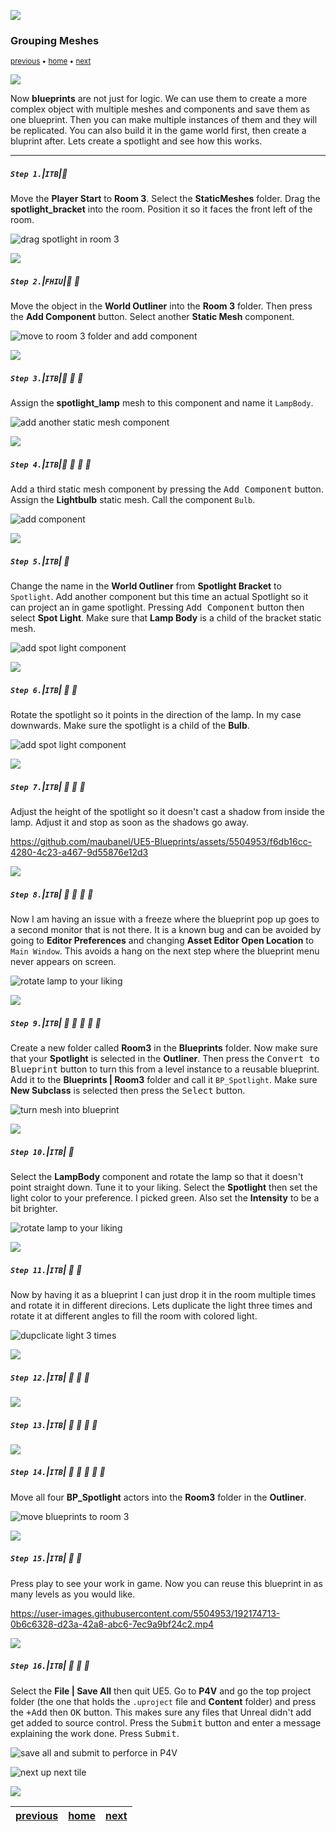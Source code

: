 ![](../images/line3.png)

### Grouping Meshes

<sub>[previous](../collision/README.md#user-content-collision-events) • [home](../README.md#user-content-ue4-blueprints) • [next](../dynamic-materials/README.md#user-content-dynamic-materials)</sub>

![](../images/line3.png)

Now **blueprints** are not just for logic. We can use them to create a more complex object with multiple meshes and components and save them as one blueprint. Then you can make multiple instances of them and they will be replicated. You can also build it in the game world first, then create a bluprint after. Lets create a spotlight and see how this works.

---

##### `Step 1.`\|`ITB`|:small_blue_diamond:

Move the **Player Start** to **Room 3**. Select the **StaticMeshes** folder. Drag the **spotlight_bracket** into the room. Position it so it faces the front left of the room.

![drag spotlight in room 3](images/DragBracketRm3.png)

![](../images/line2.png)

##### `Step 2.`\|`FHIU`|:small_blue_diamond: :small_blue_diamond: 

Move the object in the **World Outliner** into the **Room 3** folder. Then press the **Add Component** button. Select another **Static Mesh** component.

![move to room 3 folder and add component](images/MoveToRoom3.png)

![](../images/line2.png)

##### `Step 3.`\|`ITB`|:small_blue_diamond: :small_blue_diamond: :small_blue_diamond:

Assign the **spotlight_lamp** mesh to this component and name it `LampBody`.


![add another static mesh component](images/AddSecondStaticMeshRm3.png)

![](../images/line2.png)

##### `Step 4.`\|`ITB`|:small_blue_diamond: :small_blue_diamond: :small_blue_diamond: :small_blue_diamond:

Add a third static mesh component by pressing the <kbd>Add Component</kbd> button. Assign the **Lightbulb** static mesh. Call the component `Bulb`.

![add component](images/Assign3rdStaticMeshComponent.png)


![](../images/line2.png)

##### `Step 5.`\|`ITB`| :small_orange_diamond:

Change the name in the **World Outliner** from **Spotlight Bracket** to `Spotlight`. Add another component but this time an actual Spotlight so it can project an in game spotlight. Pressing <kbd>Add Component</kbd> button then select **Spot Light**. Make sure that **Lamp Body** is a child of the bracket static mesh.

![add spot light component](images/AddSpotLightComponent2.png)

![](../images/line2.png)

##### `Step 6.`\|`ITB`| :small_orange_diamond: :small_blue_diamond:

Rotate the spotlight so it points in the direction of the lamp.  In my case downwards.  Make sure the spotlight is a child of the **Bulb**.

![add spot light component](images/rotateSpotlight.png)

![](../images/line2.png)

##### `Step 7.`\|`ITB`| :small_orange_diamond: :small_blue_diamond: :small_blue_diamond:

Adjust the height of the spotlight so it doesn't cast a shadow from inside the lamp.  Adjust it and stop as soon as the shadows go away.

https://github.com/maubanel/UE5-Blueprints/assets/5504953/f6db16cc-4280-4c23-a467-9d55876e12d3

![](../images/line2.png)

##### `Step 8.`\|`ITB`| :small_orange_diamond: :small_blue_diamond: :small_blue_diamond: :small_blue_diamond:

Now I am having an issue with a freeze where the blueprint pop up goes to a second monitor that is not there.  It is a known bug and can be avoided by going to **Editor Preferences** and changing **Asset Editor Open Location** to `Main Window`.  This avoids a hang on the next step where the blueprint menu never appears on screen.

![rotate lamp to your liking](images/MainWindow.png)

![](../images/line2.png)

##### `Step 9.`\|`ITB`| :small_orange_diamond: :small_blue_diamond: :small_blue_diamond: :small_blue_diamond: :small_blue_diamond:

Create a new folder called **Room3** in the **Blueprints** folder. Now make sure that your **Spotlight** is selected in the **Outliner**. Then press the <kbd>Convert to Blueprint</kbd> button to turn this from a level instance to a reusable blueprint. Add it to the **Blueprints | Room3** folder and call it `BP_Spotlight`. Make sure **New Subclass** is selected then press the <kbd>Select</kbd> button. 

![turn mesh into blueprint](images/AddSpotLightComponent.png)

![](../images/line2.png)

##### `Step 10.`\|`ITB`| :large_blue_diamond:

Select the **LampBody** component and rotate the lamp so that it doesn't point straight down. Tune it to your liking. Select the **Spotlight** then set the light color to your preference. I picked green. Also set the **Intensity** to be a bit brighter.

![rotate lamp to your liking](images/RotateLampToOffsetIt.png)

![](../images/line2.png)

##### `Step 11.`\|`ITB`| :large_blue_diamond: :small_blue_diamond: 

Now by having it as a blueprint I can just drop it in the room multiple times and rotate it in different direcions. Lets duplicate the light three times and rotate it at different angles to fill the room with colored light.

![dupclicate light 3 times](images/dupe3.png)


![](../images/line2.png)


##### `Step 12.`\|`ITB`| :large_blue_diamond: :small_blue_diamond: :small_blue_diamond: 


![](../images/line2.png)

##### `Step 13.`\|`ITB`| :large_blue_diamond: :small_blue_diamond: :small_blue_diamond:  :small_blue_diamond: 


![](../images/line2.png)

##### `Step 14.`\|`ITB`| :large_blue_diamond: :small_blue_diamond: :small_blue_diamond: :small_blue_diamond:  :small_blue_diamond: 

Move all four **BP_Spotlight** actors into the **Room3** folder in the **Outliner**.

![move blueprints to room 3](images/moveToRoom3F.png)

![](../images/line2.png)

##### `Step 15.`\|`ITB`| :large_blue_diamond: :small_orange_diamond: 

Press play to see your work in game.  Now you can reuse this blueprint in as many levels as you would like.

https://user-images.githubusercontent.com/5504953/192174713-0b6c6328-d23a-42a8-abc6-7ec9a9bf24c2.mp4

![](../images/line2.png)

##### `Step 16.`\|`ITB`| :large_blue_diamond: :small_orange_diamond:   :small_blue_diamond: 

Select the **File | Save All** then quit UE5.   Go to **P4V** and go the top project folder (the one that holds the `.uproject` file and **Content** folder) and press the <kbd>+Add</kbd> then <kbd>OK</kbd> button.  This makes sure any files that Unreal didn't add get added to source control. Press the <kbd>Submit</kbd> button and enter a message explaining the work done.  Press <kbd>Submit</kbd>.

![save all and submit to perforce in P4V](images/submitP4.png)

<!-- <img src="https://via.placeholder.com/1000x100/45D7CA/000000/?text=Next Up - Dynamic Materials"> -->

![next up next tile](images/banner.png)

![](../images/line.png)

| [previous](../collision/README.md#user-content-collision-events)| [home](../README.md#user-content-ue4-blueprints) | [next](../dynamic-materials/README.md#user-content-dynamic-materials)|
|---|---|---|
